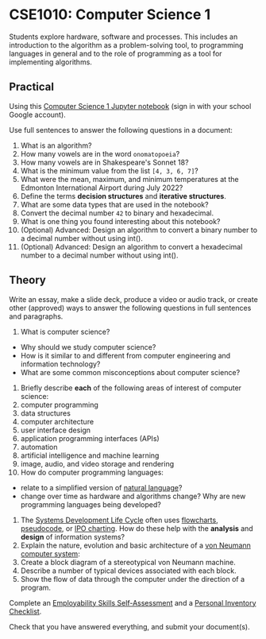# CSE1010: Computer Science 1

Students explore hardware, software and processes. This includes an introduction to the algorithm as a problem-solving tool, to programming languages in general and to the role of programming as a tool for implementing algorithms.

## Practical

Using this [Computer Science 1 Jupyter notebook](https://hub.callysto.ca/jupyter/hub/user-redirect/git-pull?repo=https%3A%2F%2Fgithub.com%2Fcallysto%2Fcurriculum-notebooks&branch=master&subPath=TechnologyStudies/ComputerScience1/computer-science-1.ipynb&depth=1) (sign in with your school Google account).

Use full sentences to answer the following questions in a document:

1. What is an algorithm?
1. How many vowels are in the word `onomatopoeia`?
1. How many vowels are in Shakespeare's Sonnet 18?
1. What is the minimum value from the list `[4, 3, 6, 7]`?
1. What were the mean, maximum, and minimum temperatures at the Edmonton International Airport during July 2022?
1. Define the terms **decision structures** and **iterative structures**.
1. What are some data types that are used in the notebook?
1. Convert the decimal number `42` to binary and hexadecimal.
1. What is one thing you found interesting about this notebook?
1. (Optional) Advanced: Design an algorithm to convert a binary number to a decimal number without using int().
1. (Optional) Advanced: Design an algorithm to convert a hexadecimal number to a decimal number without using int().

## Theory

Write an essay, make a slide deck, produce a video or audio track, or create other (approved) ways to answer the following questions in full sentences and paragraphs.

1. What is computer science?
  * Why should we study computer science?
  * How is it similar to and different from computer engineering and information technology?
  * What are some common misconceptions about computer science?
1. Briefly describe **each** of the following areas of interest of computer science:
  1. computer programming
  1. data structures
  1. computer architecture
  1. user interface design
  1. application programming interfaces (APIs)
  1. automation
  1. artificial intelligence and machine learning
  1. image, audio, and video storage and rendering
1. How do computer programming languages:
  * relate to a simplified version of [natural language](https://en.wikipedia.org/wiki/Natural_language)?
  * change over time as hardware and algorithms change? Why are new programming languages being developed?
1. The [Systems Development Life Cycle](https://en.wikipedia.org/wiki/Systems_development_life_cycle) often uses [flowcharts](https://en.wikipedia.org/wiki/Flowchart), [pseudocode](https://en.wikipedia.org/wiki/Pseudocode), or [IPO charting](https://en.wikipedia.org/wiki/IPO_model). How do these help with the **analysis** and **design** of information systems?
1. Explain the nature, evolution and basic architecture of a [von Neumann computer system](https://en.wikipedia.org/wiki/Von_Neumann_architecture):
  1. Create a block diagram of a stereotypical von Neumann machine.
  1. Describe a number of typical devices associated with each block.
  1. Show the flow of data through the computer under the direction of a program.

Complete an [Employability Skills Self-Assessment](https://docs.google.com/forms/d/e/1FAIpQLSeg5oKGSpVoPOOobLzBy20qugNRzDVHIJ4GU4AR6stKZwMFeg/viewform?usp=pp_url&entry.1608836029=CSE1010) and a [Personal Inventory Checklist](https://docs.google.com/forms/d/e/1FAIpQLSdOEdGul7Omr2ggimeQU-dwUKrWGPU9t52ocposyntKgm7Kjg/viewform?usp=pp_url&entry.1721107223=CSE1010).

Check that you have answered everything, and submit your document(s).
